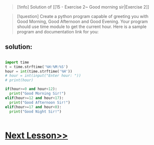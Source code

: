 
> [!info]
>Solution of [[15 - Exercise 2~ Good morning sir|Exercise 2]]

> [!question]
Create a python program capable of greeting you with Good Morning, Good Afternoon and Good Evening. Your program should use time module to get the current hour. Here is a sample program and documentation link for you:

## solution:
```python

import time
t = time.strftime('%H:%M:%S') 
hour = int(time.strftime('%H'))
# hour = int(input("Enter hour: "))
# print(hour)

if(hour>=0 and hour<12):
  print("Good Morning Sir!")
elif(hour>=12 and hour<17):
  print("Good Afternoon Sir!")
elif(hour>=17 and hour<0):
  print("Good Night Sir!")
  
```


# [Next Lesson>>](27%20-%20Exercise%203.md)